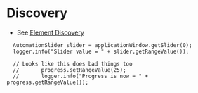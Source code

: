 # Discovery 
* See [Element Discovery](element-discovery.md)

```
  AutomationSlider slider = applicationWindow.getSlider(0);
  logger.info("Slider value = " + slider.getRangeValue());

  // Looks like this does bad things too
  //       progress.setRangeValue(25);
  //       logger.info("Progress is now = " + progress.getRangeValue());
```
